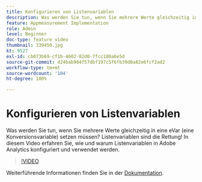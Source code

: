 ```yaml
---
title: Konfigurieren von Listenvariablen
description: Was werden Sie tun, wenn Sie mehrere Werte gleichzeitig in eine eVar (eine Konversionsvariable) setzen müssen? Listenvariablen sind die Rettung! In diesem Video erfahren Sie, wie und warum Listenvariablen in Adobe Analytics konfiguriert und verwendet werden.
feature: Appmeasurement Implementation
role: Admin
level: Beginner
doc-type: feature video
thumbnail: 339450.jpg
kt: 9527
exl-id: cb073b69-cf1b-4602-82d0-7fcc180a6e5d
source-git-commit: d24bab984f57dbf197c5f6fb39d0a82e6fcf2ad2
workflow-type: tm+mt
source-wordcount: '104'
ht-degree: 100%

---
```


# Konfigurieren von Listenvariablen

Was werden Sie tun, wenn Sie mehrere Werte gleichzeitig in eine eVar (eine Konversionsvariable) setzen müssen? Listenvariablen sind die Rettung! In diesem Video erfahren Sie, wie und warum Listenvariablen in Adobe Analytics konfiguriert und verwendet werden.

>[!VIDEO](https://video.tv.adobe.com/v/342197/?quality=12&learn=on&captions=ger)

Weiterführende Informationen finden Sie in der [Dokumentation](https://experienceleague.adobe.com/docs/analytics/admin/admin-tools/conversion-variables/list-var-admin.html?lang=de).
